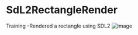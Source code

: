 # SdL2RectangleRender
Training -Rendered a rectangle using SDL2
![image](https://user-images.githubusercontent.com/54118211/223889293-f717f25c-8a5c-43c0-b8a7-6a0636c5e867.png)
